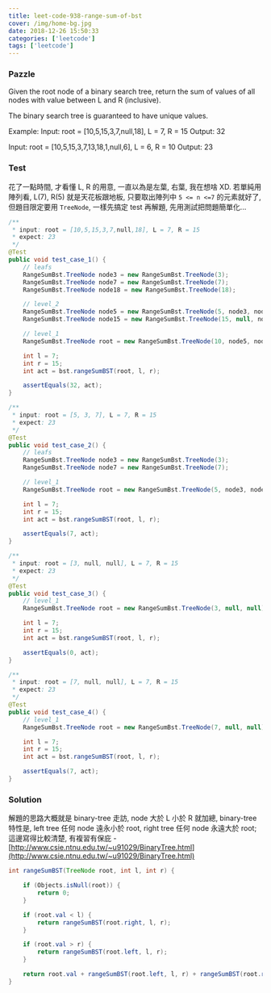 ```yaml
---
title: leet-code-938-range-sum-of-bst
cover: /img/home-bg.jpg
date: 2018-12-26 15:50:33
categories: ['leetcode']
tags: ['leetcode']
---
```

### Pazzle
Given the root node of a binary search tree, return the sum of values of all nodes with value between L and R (inclusive).

The binary search tree is guaranteed to have unique values.

Example:
Input: root = [10,5,15,3,7,null,18], L = 7, R = 15
Output: 32

Input: root = [10,5,15,3,7,13,18,1,null,6], L = 6, R = 10
Output: 23

### Test
花了一點時間, 才看懂 L, R 的用意, 一直以為是左葉, 右葉, 我在想啥 XD.
若單純用陣列看, L(7), R(5) 就是天花板跟地板,
只要取出陣列中 `5 <= n <=7` 的元素就好了, 
但題目限定要用 `TreeNode`, 一樣先搞定 test 再解題, 
先用測試把問題簡單化...

```java
/**
 * input: root = [10,5,15,3,7,null,18], L = 7, R = 15
 * expect: 23
 */
@Test
public void test_case_1() {
    // leafs
    RangeSumBst.TreeNode node3 = new RangeSumBst.TreeNode(3);
    RangeSumBst.TreeNode node7 = new RangeSumBst.TreeNode(7);
    RangeSumBst.TreeNode node18 = new RangeSumBst.TreeNode(18);

    // level_2
    RangeSumBst.TreeNode node5 = new RangeSumBst.TreeNode(5, node3, node7);
    RangeSumBst.TreeNode node15 = new RangeSumBst.TreeNode(15, null, node18);

    // level_1
    RangeSumBst.TreeNode root = new RangeSumBst.TreeNode(10, node5, node15);

    int l = 7;
    int r = 15;
    int act = bst.rangeSumBST(root, l, r);

    assertEquals(32, act);
}

/**
 * input: root = [5, 3, 7], L = 7, R = 15
 * expect: 23
 */
@Test
public void test_case_2() {
    // leafs
    RangeSumBst.TreeNode node3 = new RangeSumBst.TreeNode(3);
    RangeSumBst.TreeNode node7 = new RangeSumBst.TreeNode(7);

    // level_1
    RangeSumBst.TreeNode root = new RangeSumBst.TreeNode(5, node3, node7);

    int l = 7;
    int r = 15;
    int act = bst.rangeSumBST(root, l, r);

    assertEquals(7, act);
}

/**
 * input: root = [3, null, null], L = 7, R = 15
 * expect: 23
 */
@Test
public void test_case_3() {
    // level_1
    RangeSumBst.TreeNode root = new RangeSumBst.TreeNode(3, null, null);

    int l = 7;
    int r = 15;
    int act = bst.rangeSumBST(root, l, r);

    assertEquals(0, act);
}

/**
 * input: root = [7, null, null], L = 7, R = 15
 * expect: 23
 */
@Test
public void test_case_4() {
    // level_1
    RangeSumBst.TreeNode root = new RangeSumBst.TreeNode(7, null, null);

    int l = 7;
    int r = 15;
    int act = bst.rangeSumBST(root, l, r);

    assertEquals(7, act);
}
```

### Solution
解題的思路大概就是 binary-tree 走訪, node 大於 L 小於 R 就加總,
binary-tree 特性是, left tree 任何 node 遠永小於 root, right tree 任何 node 永遠大於 root;
這邊寫得比較清楚, 有複習有保庇 - [http://www.csie.ntnu.edu.tw/~u91029/BinaryTree.html](http://www.csie.ntnu.edu.tw/~u91029/BinaryTree.html)

```java
int rangeSumBST(TreeNode root, int l, int r) {

    if (Objects.isNull(root)) {
        return 0;
    }

    if (root.val < l) {
        return rangeSumBST(root.right, l, r);
    }

    if (root.val > r) {
        return rangeSumBST(root.left, l, r);
    }

    return root.val + rangeSumBST(root.left, l, r) + rangeSumBST(root.right, l, r);
}
```
